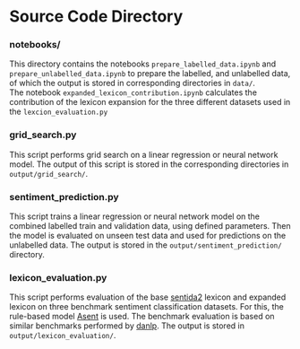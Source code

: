 # Source Code Directory

### notebooks/
This directory contains the notebooks `prepare_labelled_data.ipynb` and `prepare_unlabelled_data.ipynb` to prepare the labelled, and unlabelled data, of which the output is stored in corresponding directories in `data/`.<br> 
The notebook `expanded_lexicon_contribution.ipynb` calculates the contribution of the lexicon expansion for the three different datasets used in the `lexcion_evaluation.py`

### grid_search.py
This script performs grid search on a linear regression or neural network model. The output of this script is stored in the corresponding directories in `output/grid_search/`. 

### sentiment_prediction.py
This script trains a linear regression or neural network model on the combined labelled train and validation data, using defined parameters. Then the model is evaluated on unseen test data and used for predictions on the unlabelled data. The output is stored in the `output/sentiment_prediction/` directory. 

### lexicon_evaluation.py
This script performs evaluation of the base [sentida2](https://github.com/Guscode/Sentida2) lexicon and expanded lexicon on three benchmark sentiment classification datasets. For this, the rule-based model [Asent](https://github.com/KennethEnevoldsen/asent) is used. The benchmark evaluation is based on similar benchmarks performed by [danlp](https://github.com/alexandrainst/danlp/tree/master/examples/benchmarks). The output is stored in `output/lexicon_evaluation/`. 